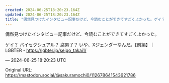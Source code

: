```yaml
---
created: 2024-06-25T18:20:23.164Z
updated: 2024-06-25T18:20:23.164Z
title: "偶然見つけたインタビュー記事だけど、今読むことができてすごくよかった。ゲイ？ バイセクシュアル？ 腐男子？ いや、Xジェンダーなんだ。【前編】｜LGBTER -[...]"
---
```


<p>偶然見つけたインタビュー記事だけど、今読むことができてすごくよかった。</p><p>ゲイ？ バイセクシュアル？ 腐男子？ いや、Xジェンダーなんだ。【前編】｜LGBTER - <a href="https://lgbter.jp/seigo_takai1/" target="_blank" rel="nofollow noopener noreferrer" translate="no"><span class="invisible">https://</span><span class="">lgbter.jp/seigo_takai1/</span><span class="invisible"></span></a></p>

&mdash; 2024-06-25 18:20:23 UTC

Original URL: https://mastodon.social/@sakuramochi0/112678641543621786
